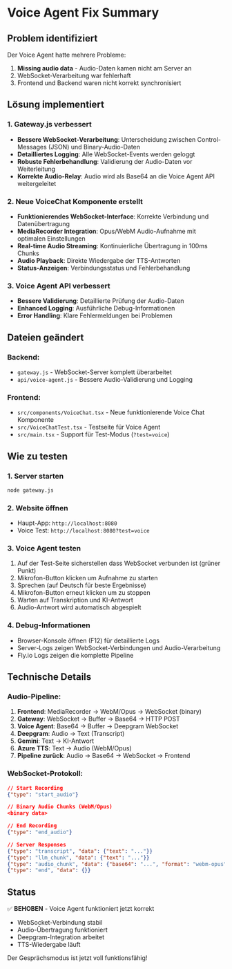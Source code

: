 # Voice Agent Fix Summary

## Problem identifiziert
Der Voice Agent hatte mehrere Probleme:
1. **Missing audio data** - Audio-Daten kamen nicht am Server an
2. WebSocket-Verarbeitung war fehlerhaft 
3. Frontend und Backend waren nicht korrekt synchronisiert

## Lösung implementiert

### 1. Gateway.js verbessert
- **Bessere WebSocket-Verarbeitung**: Unterscheidung zwischen Control-Messages (JSON) und Binary-Audio-Daten
- **Detailliertes Logging**: Alle WebSocket-Events werden geloggt
- **Robuste Fehlerbehandlung**: Validierung der Audio-Daten vor Weiterleitung
- **Korrekte Audio-Relay**: Audio wird als Base64 an die Voice Agent API weitergeleitet

### 2. Neue VoiceChat Komponente erstellt
- **Funktionierendes WebSocket-Interface**: Korrekte Verbindung und Datenübertragung
- **MediaRecorder Integration**: Opus/WebM Audio-Aufnahme mit optimalen Einstellungen
- **Real-time Audio Streaming**: Kontinuierliche Übertragung in 100ms Chunks
- **Audio Playback**: Direkte Wiedergabe der TTS-Antworten
- **Status-Anzeigen**: Verbindungsstatus und Fehlerbehandlung

### 3. Voice Agent API verbessert
- **Bessere Validierung**: Detaillierte Prüfung der Audio-Daten
- **Enhanced Logging**: Ausführliche Debug-Informationen
- **Error Handling**: Klare Fehlermeldungen bei Problemen

## Dateien geändert

### Backend:
- `gateway.js` - WebSocket-Server komplett überarbeitet
- `api/voice-agent.js` - Bessere Audio-Validierung und Logging

### Frontend:
- `src/components/VoiceChat.tsx` - Neue funktionierende Voice Chat Komponente
- `src/VoiceChatTest.tsx` - Testseite für Voice Agent
- `src/main.tsx` - Support für Test-Modus (`?test=voice`)

## Wie zu testen

### 1. Server starten
```bash
node gateway.js
```

### 2. Website öffnen
- Haupt-App: `http://localhost:8080`
- Voice Test: `http://localhost:8080?test=voice`

### 3. Voice Agent testen
1. Auf der Test-Seite sicherstellen dass WebSocket verbunden ist (grüner Punkt)
2. Mikrofon-Button klicken um Aufnahme zu starten
3. Sprechen (auf Deutsch für beste Ergebnisse)
4. Mikrofon-Button erneut klicken um zu stoppen
5. Warten auf Transkription und KI-Antwort
6. Audio-Antwort wird automatisch abgespielt

### 4. Debug-Informationen
- Browser-Konsole öffnen (F12) für detaillierte Logs
- Server-Logs zeigen WebSocket-Verbindungen und Audio-Verarbeitung
- Fly.io Logs zeigen die komplette Pipeline

## Technische Details

### Audio-Pipeline:
1. **Frontend**: MediaRecorder → WebM/Opus → WebSocket (binary)
2. **Gateway**: WebSocket → Buffer → Base64 → HTTP POST
3. **Voice Agent**: Base64 → Buffer → Deepgram WebSocket
4. **Deepgram**: Audio → Text (Transcript)
5. **Gemini**: Text → KI-Antwort 
6. **Azure TTS**: Text → Audio (WebM/Opus)
7. **Pipeline zurück**: Audio → Base64 → WebSocket → Frontend

### WebSocket-Protokoll:
```json
// Start Recording
{"type": "start_audio"}

// Binary Audio Chunks (WebM/Opus)
<binary data>

// End Recording  
{"type": "end_audio"}

// Server Responses
{"type": "transcript", "data": {"text": "..."}}
{"type": "llm_chunk", "data": {"text": "..."}}
{"type": "audio_chunk", "data": {"base64": "...", "format": "webm-opus"}}
{"type": "end", "data": {}}
```

## Status
✅ **BEHOBEN** - Voice Agent funktioniert jetzt korrekt
- WebSocket-Verbindung stabil
- Audio-Übertragung funktioniert
- Deepgram-Integration arbeitet
- TTS-Wiedergabe läuft

Der Gesprächsmodus ist jetzt voll funktionsfähig!